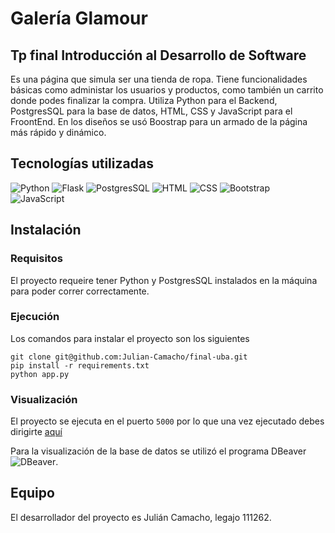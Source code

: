 # Galería Glamour

## Tp final Introducción al Desarrollo de Software

Es una página que simula ser una tienda de ropa. Tiene funcionalidades básicas como administar los usuarios y productos, como también un carrito donde podes finalizar la compra.
Utiliza Python para el Backend, PostgresSQL para la base de datos, HTML, CSS y JavaScript para el FroontEnd.
En los diseños se usó Boostrap para un armado de la página más rápido y dinámico.

## Tecnologías utilizadas

![Python](https://img.shields.io/badge/Python-FFD43B?style=for-the-badge&logo=python&logoColor=blue)
![Flask](https://img.shields.io/badge/Flask-000000?style=for-the-badge&logo=flask&logoColor=white)
![PostgresSQL](https://img.shields.io/badge/PostgreSQL-316192?style=for-the-badge&logo=postgresql&logoColor=white)
![HTML](https://img.shields.io/badge/HTML5-E34F26?style=for-the-badge&logo=html5&logoColor=white)
![CSS](https://img.shields.io/badge/CSS3-1572B6?style=for-the-badge&logo=css3&logoColor=white)
![Bootstrap](https://img.shields.io/badge/Bootstrap-563D7C?style=for-the-badge&logo=bootstrap&logoColor=white)
![JavaScript](https://img.shields.io/badge/JavaScript-323330?style=for-the-badge&logo=javascript&logoColor=F7DF1E)

## Instalación

### Requisitos

El proyecto requeire tener Python y PostgresSQL instalados en la máquina para poder correr correctamente.

### Ejecución

Los comandos para instalar el proyecto son los siguientes

```
git clone git@github.com:Julian-Camacho/final-uba.git
pip install -r requirements.txt
python app.py
```

### Visualización

El proyecto se ejecuta en el puerto `5000` por lo que una vez ejecutado debes dirigirte [aquí](http://127.0.0.1:5000)

Para la visualización de la base de datos se utilizó el programa DBeaver ![DBeaver](https://img.shields.io/badge/dbeaver-382923?style=for-the-badge&logo=dbeaver&logoColor=white).

## Equipo

El desarrollador del proyecto es Julián Camacho, legajo 111262.
